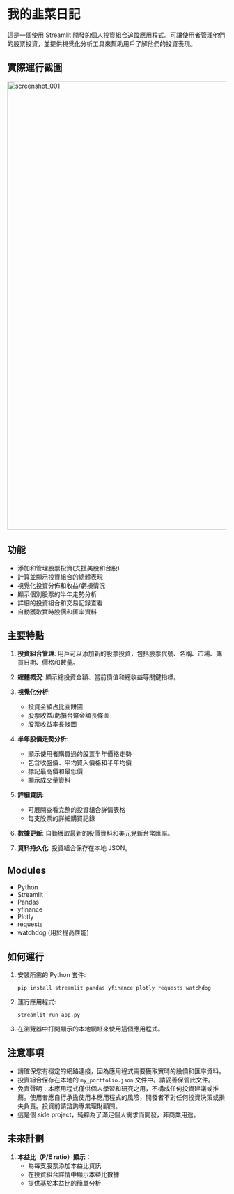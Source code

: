 # 我的韭菜日記

這是一個使用 Streamlit 開發的個人投資組合追蹤應用程式。可讓使用者管理他們的股票投資，並提供視覺化分析工具來幫助用戶了解他們的投資表現。

## 實際運行截圖

<img width="1029" alt="screenshot_001" src="https://github.com/user-attachments/assets/b41b25a3-8fda-431a-94d8-ab3175c24a2c">

## 功能

- 添加和管理股票投資(支援美股和台股)
- 計算並顯示投資組合的總體表現
- 視覺化投資分佈和收益/虧損情況
- 顯示個別股票的半年走勢分析
- 詳細的投資組合和交易記錄查看
- 自動獲取實時股價和匯率資料

## 主要特點

1. **投資組合管理**: 用戶可以添加新的股票投資，包括股票代號、名稱、市場、購買日期、價格和數量。

2. **總體概況**: 顯示總投資金額、當前價值和總收益等關鍵指標。

3. **視覺化分析**:
   - 投資金額占比圓餅圖
   - 股票收益/虧損台幣金額長條圖
   - 股票收益率長條圖

4. **半年股價走勢分析**: 
   - 顯示使用者購買過的股票半年價格走勢
   - 包含收盤價、平均買入價格和半年均價
   - 標記最高價和最低價
   - 顯示成交量資料

5. **詳細資訊**: 
   - 可展開查看完整的投資組合詳情表格
   - 每支股票的詳細購買記錄

6. **數據更新**: 自動獲取最新的股價資料和美元兌新台幣匯率。

7. **資料持久化**: 投資組合保存在本地 JSON。

## Modules

- Python
- Streamlit
- Pandas
- yfinance
- Plotly
- requests
- watchdog (用於提高性能)

## 如何運行

1. 安裝所需的 Python 套件:
   ```
   pip install streamlit pandas yfinance plotly requests watchdog
   ```

2. 運行應用程式:
   ```
   streamlit run app.py
   ```

3. 在瀏覽器中打開顯示的本地網址來使用這個應用程式。

## 注意事項

- 請確保您有穩定的網路連接，因為應用程式需要獲取實時的股價和匯率資料。
- 投資組合保存在本地的 `my_portfolio.json` 文件中。請妥善保管此文件。
- 免責聲明：本應用程式僅供個人學習和研究之用，不構成任何投資建議或推薦。使用者應自行承擔使用本應用程式的風險，開發者不對任何投資決策或損失負責。投資前請諮詢專業理財顧問。
- 這是個 side project，純粹為了滿足個人需求而開發，非商業用途。

## 未來計劃

1. **本益比（P/E ratio）顯示**：
   - 為每支股票添加本益比資訊
   - 在投資組合詳情中顯示本益比數據
   - 提供基於本益比的簡單分析